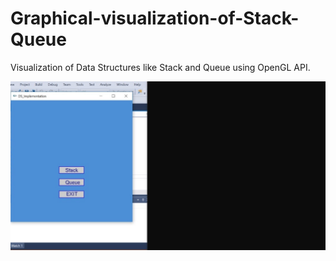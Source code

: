 # Graphical-visualization-of-Stack-Queue
Visualization of Data Structures like Stack and Queue using OpenGL API.

![Screenshot](screenshots/home.jpeg)
